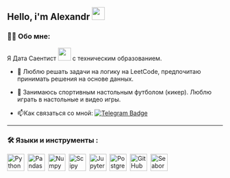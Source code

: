 ## Hello, i'm Alexandr <img src="https://media.giphy.com/media/hvRJCLFzcasrR4ia7z/giphy.gif" width="30px"/>


### :man_technologist: Обо мне:
  Я Дата Саентист <img src="https://media.giphy.com/media/WUlplcMpOCEmTGBtBW/giphy.gif" width="30"> с техническим образованием.

- :microscope: Люблю решать задачи на логику на LeetCode, предпочитаю принимать решения на основе данных.

- :game_die: Занимаюсь спортивным настольным футболом (кикер). Люблю играть в настольные и видео игры.

- :mailbox:Как связаться со мной: [![Telegram Badge](https://img.shields.io/badge/Telegram-blue?logo=telegram&logoColor=white)](https://t.me/DimDolino)

---
### :hammer_and_wrench: Языки и инструменты :
<div>
  <img src="https://img.shields.io/badge/python-white?logo=python&style=for-the-badge" title="Python" alt="Python" height="40"/>&nbsp;
  <img src="https://img.shields.io/badge/pandas-white?logo=pandas&logoColor=blue&style=for-the-badge" title="Pandas" alt="Pandas" height="40"/>&nbsp;
  <img src="https://img.shields.io/badge/numpy-white?logo=numpy&logoColor=blue&style=for-the-badge" title="Numpy" alt="Numpy" height="40"/>&nbsp;
  <img src="https://img.shields.io/badge/Scipy-white?logo=Scipy&logoColor=black&style=for-the-badge" title="Scipy" alt="Scipy" height="40"/>&nbsp;
  <img src="https://img.shields.io/badge/Jupyter_notebook-white?logo=Jupyter&style=for-the-badge" title="Jupyter" alt="Jupyter" height="40"/>&nbsp;
  <img src="https://img.shields.io/badge/PostgreSQL-white?logo=PostgreSQL&s&style=for-the-badge" title="PostgreSQL" alt="PostgreSQL" height="40"/>&nbsp;
  <img src="https://img.shields.io/badge/github-white?logo=github&logoColor=black&style=for-the-badge" title="GitHub" alt="GitHub" height="40"/>&nbsp;
  <img src="https://img.shields.io/badge/seaborn-white?logo=seaborn&logoColor=black&style=for-the-badge" title="Seaborn" alt="Seaborn" height="40"/>&nbsp
  
</div>
  
<!--
**sechanius/sechanius** is a ✨ _special_ ✨ repository because its `README.md` (this file) appears on your GitHub profile.

Here are some ideas to get you started:

- 🔭 I’m currently working on ...
- 🌱 I’m currently learning ...
- 👯 I’m looking to collaborate on ...
- 🤔 I’m looking for help with ...
- 💬 Ask me about ...
- 📫 How to reach me: ...
- 😄 Pronouns: ...
- ⚡ Fun fact: ...
-->
